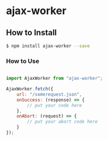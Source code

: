 # ajax-worker

## How to Install

```bash
$ npm install ajax-worker --save
```

### How to Use ###

```javascript

import AjaxWorker from "ajax-worker";

AjaxWorker.fetch({
	url: "/somerequest.json",
	onSuccess: (response) => {
		// put your code here
	},
	onAbort: (request) => {
		// put your abort code here
	}
});

```